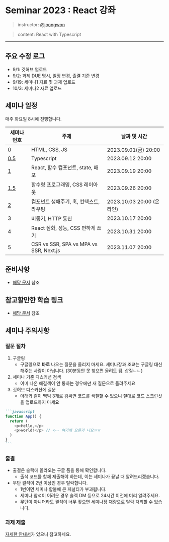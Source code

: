 # Seminar 2023 : React 강좌

> instructor: [@joongwon](https://github.com/joongwon)

> content: React with Typescript

---

## 주요 수정 로그
* 9/1: 깃허브 업로드
* 9/2: 과제 DUE 명시, 일정 변경, 출결 기준 변경
* 9/19: 세미나1 자료 및 과제 업로드
* 10/3: 세미나2 자료 업로드

## 세미나 일정

매주 화요일 8시에 진행합니다.

| 세미나 번호                        | 주제                                                    | 날짜 및 시간                  |
|----------------------------|-------------------------------------------------------|--------------------------|
| [0](./0)     | HTML, CSS, JS                                         | 2023.09.01(금) 20:00 |
| [0.5](./0.5) | Typescript | 2023.09.12 20:00 |
| [1](./1)     | React, 함수 컴포넌트, state, 배포                                         | 2023.09.19 20:00 |
| [1.5](./1.5)     | 함수형 프로그래밍, CSS 레이아웃                                         | 2023.09.26 20:00 |
| [2](./2)     | 컴포넌트 생애주기, 훅, 컨텍스트, 라우팅                                        | 2023.10.03 20:00 (온라인) |
| 3 | 비동기, HTTP 통신 | 2023.10.17 20:00 |
| 4 | React 심화, 성능, CSS 편하게 쓰기 | 2023.10.31 20:00 |
| 5 | CSR vs SSR, SPA vs MPA vs SSR, Next.js | 2023.11.07 20:00 |

## 준비사항

* [해당 문서](./requirement.md) 참조

## 참고할만한 학습 링크

* [해당 문서](./study-links.md) 참조

## 세미나 주의사항

### 질문 절차

1. 구글링
    - 구글링으로 **바로** 나오는 질문을 올리지 마세요. 세미나장과 조교는 구글링 대신해주는 사람이 아닙니다. (30분동안 못 찾으면 올려도 됨. 삽질ㄴㄴ)
2. 세미나 기존 디스커션 검색
    - 이미 나온 해결책이 안 통하는 경우에만 새 질문으로 올려주세요
3. 깃허브 디스커션에 질문
    - 아래와 같이 백틱 3개로 감싸면 코드를 색칠할 수 있으니 절대로 코드 스크린샷을 업로드하지 마세요
````markdown
```javascript
function App() {
  return (
    <p>Hello,</p>
    <p>world!</p> // <-- 여기에 오류가 나요ㅠㅠ
  )
}
```
````

### 출결

- 출결은 슬랙에 올라오는 구글 폼을 통해 확인합니다.
  - 출석 코드를 함께 제출해야 하는데, 이는 세미나가 끝날 때 알려드리겠습니다.
- 무단 결석이 2번 이상인 경우 탈락합니다.
  - 1번이면 세미나 합불에 큰 페널티가 부과됩니다.
  - 세미나 참석이 어려운 경우 슬랙 DM 등으로 24시간 이전에 미리 알려주세요.
  - 무단이 아니더라도 결석이 너무 잦으면 세미나장 재량으로 탈락 처리할 수 있습니다.

### 과제 제출

[자세한 안내서](hw-guide.md)가 있으니 참고하세요.
